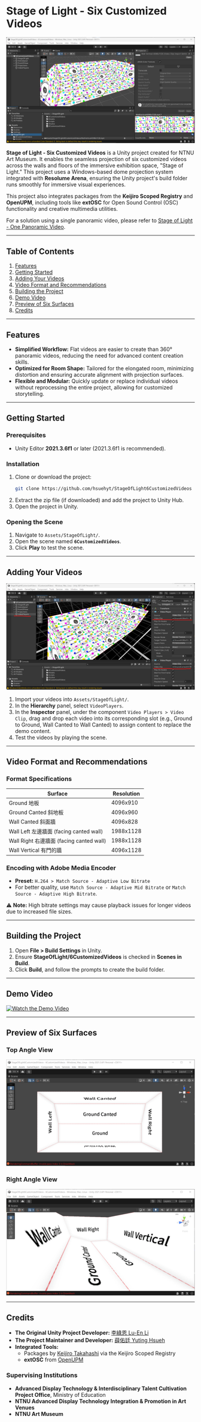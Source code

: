 # Stage of Light - Six Customized Videos

![Stage of Light Scene Preview](https://github.com/hsuehyt/StageOfLight6CustomizedVideos/blob/main/README/Screenshot%202024-11-19%20143629.png)

**Stage of Light - Six Customized Videos** is a Unity project created for NTNU Art Museum. It enables the seamless projection of six customized videos across the walls and floors of the immersive exhibition space, "Stage of Light." This project uses a Windows-based dome projection system integrated with **Resolume Arena**, ensuring the Unity project's build folder runs smoothly for immersive visual experiences.

This project also integrates packages from the **Keijiro Scoped Registry** and **OpenUPM**, including tools like **extOSC** for Open Sound Control (OSC) functionality and creative multimedia utilities.  

For a solution using a single panoramic video, please refer to [Stage of Light - One Panoramic Video](https://github.com/hsuehyt/StageOfLight1PanoramicVideo).

---

## Table of Contents
1. [Features](#features)
2. [Getting Started](#getting-started)
3. [Adding Your Videos](#adding-your-videos)
4. [Video Format and Recommendations](#video-format-and-recommendations)
5. [Building the Project](#building-the-project)
6. [Demo Video](#demo-video)
7. [Preview of Six Surfaces](#preview-of-six-surfaces)
8. [Credits](#credits)

---

## Features

- **Simplified Workflow:** Flat videos are easier to create than 360° panoramic videos, reducing the need for advanced content creation skills.  
- **Optimized for Room Shape:** Tailored for the elongated room, minimizing distortion and ensuring accurate alignment with projection surfaces.  
- **Flexible and Modular:** Quickly update or replace individual videos without reprocessing the entire project, allowing for customized storytelling.  

---

## Getting Started

### Prerequisites
- Unity Editor **2021.3.6f1** or later (2021.3.6f1 is recommended).

### Installation
1. Clone or download the project:
   ```bash
   git clone https://github.com/hsuehyt/StageOfLight6CustomizedVideos
   ```
2. Extract the zip file (if downloaded) and add the project to Unity Hub.
3. Open the project in Unity.

### Opening the Scene
1. Navigate to `Assets/StageOfLight/`.
2. Open the scene named **`6CustomizedVideos`**.
3. Click **Play** to test the scene.

---

## Adding Your Videos

![Adding Your Videos Preview](https://github.com/hsuehyt/StageOfLight6CustomizedVideos/blob/main/README/Screenshot%202024-11-19%20160751.png)

1. Import your videos into `Assets/StageOfLight/`.
2. In the **Hierarchy** panel, select `VideoPlayers`.
3. In the **Inspector** panel, under the component `Video Players > Video Clip`, drag and drop each video into its corresponding slot (e.g., Ground to Ground, Wall Canted to Wall Canted) to assign content to replace the demo content.
4. Test the videos by playing the scene.

---

## Video Format and Recommendations

### Format Specifications

| Surface              | Resolution   |
|-----------------------|--------------|
| Ground 地板           | 4096x910     |
| Ground Canted 斜地板  | 4096x960     |
| Wall Canted 斜面牆    | 4096x828     |
| Wall Left 左邊牆面 (facing canted wall) | 1988x1128    |
| Wall Right 右邊牆面 (facing canted wall) | 1988x1128    |
| Wall Vertical 有門的牆 | 4096x1128    |

### Encoding with Adobe Media Encoder
- **Preset:** `H.264 > Match Source - Adaptive Low Bitrate`  
- For better quality, use `Match Source - Adaptive Mid Bitrate` or `Match Source - Adaptive High Bitrate`.

⚠ **Note:** High bitrate settings may cause playback issues for longer videos due to increased file sizes.

---

## Building the Project

1. Open **File > Build Settings** in Unity.
2. Ensure **StageOfLight/6CustomizedVideos** is checked in **Scenes in Build**.
3. Click **Build**, and follow the prompts to create the build folder.

---

## Demo Video

[![Watch the Demo Video](https://img.youtube.com/vi/rCksp6MYeFc/0.jpg)](https://youtu.be/rCksp6MYeFc)

---

## Preview of Six Surfaces

### Top Angle View
![Top Angle View](https://github.com/hsuehyt/StageOfLight6CustomizedVideos/blob/main/README/Screenshot%202024-11-20%20005038.png)

### Right Angle View
![Right Angle View](https://github.com/hsuehyt/StageOfLight6CustomizedVideos/blob/main/README/Screenshot%202024-11-20%20005312.png)

---

## Credits

- **The Original Unity Project Developer:** [李綠恩 Lu-En Li](https://github.com/LeeMegumi)  
- **The Project Maintainer and Developer:** [薛佑廷 Yuting Hsueh](https://github.com/hsuehyt)  
- **Integrated Tools:**  
  - Packages by [Keijiro Takahashi](https://github.com/keijiro) via the Keijiro Scoped Registry  
  - **extOSC** from [OpenUPM](https://package.openupm.com)  

### Supervising Institutions
- **Advanced Display Technology & Interdisciplinary Talent Cultivation Project Office**, Ministry of Education  
- **NTNU Advanced Display Technology Integration & Promotion in Art Venues**  
- **NTNU Art Museum**